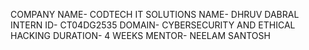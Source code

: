 COMPANY NAME- CODTECH IT SOLUTIONS
NAME- DHRUV DABRAL
INTERN ID- CT04DG2535
DOMAIN- CYBERSECURITY AND ETHICAL HACKING
DURATION- 4 WEEKS
MENTOR- NEELAM SANTOSH
